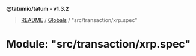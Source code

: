 **@tatumio/tatum - v1.3.2**

> [README](../README.md) / [Globals](../globals.md) / "src/transaction/xrp.spec"

# Module: "src/transaction/xrp.spec"
